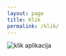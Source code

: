 ```yaml
---
layout: page
title: Klik
permalink: /klik/
---
```



![klik aplikacija](https://boleco.github.io/proba)




